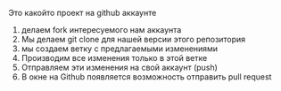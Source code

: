 Это какойто проект на github аккаунте

1. делаем fork интересуемого нам аккаунта
2. Мы делаем git clone для нашей версии этого репозитория
3. мы создаем ветку с предлагаемыми изменениями
4. Производим все изменения только в этой ветке
5. Отправляем эти изменения на свой аккаунт (push)
6. В окне на Github появляется возможность отправить pull request
